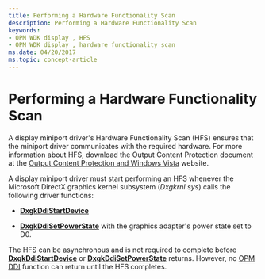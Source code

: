 ```yaml
---
title: Performing a Hardware Functionality Scan
description: Performing a Hardware Functionality Scan
keywords:
- OPM WDK display , HFS
- OPM WDK display , hardware functionality scan
ms.date: 04/20/2017
ms.topic: concept-article
---
```


# Performing a Hardware Functionality Scan


A display miniport driver's Hardware Functionality Scan (HFS) ensures that the miniport driver communicates with the required hardware. For more information about HFS, download the Output Content Protection document at the [Output Content Protection and Windows Vista](https://download.microsoft.com/download/5/D/6/5D6EAF2B-7DDF-476B-93DC-7CF0072878E6/output_protect.doc) website.

A display miniport driver must start performing an HFS whenever the Microsoft DirectX graphics kernel subsystem (*Dxgkrnl.sys*) calls the following driver functions:

-   [**DxgkDdiStartDevice**](/windows-hardware/drivers/ddi/dispmprt/nc-dispmprt-dxgkddi_start_device)

-   [**DxgkDdiSetPowerState**](/windows-hardware/drivers/ddi/dispmprt/nc-dispmprt-dxgkddi_set_power_state) with the graphics adapter's power state set to D0.

The HFS can be asynchronous and is not required to complete before [**DxgkDdiStartDevice**](/windows-hardware/drivers/ddi/dispmprt/nc-dispmprt-dxgkddi_start_device) or [**DxgkDdiSetPowerState**](/windows-hardware/drivers/ddi/dispmprt/nc-dispmprt-dxgkddi_set_power_state) returns. However, no [OPM DDI](supporting-output-protection-manager.md) function can return until the HFS completes.
